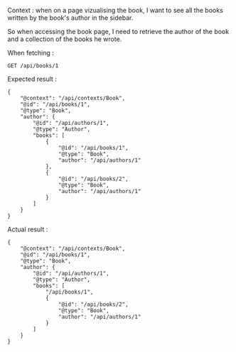 Context : when on a page vizualising the book, I want to see all
the books written by the book's author in the sidebar.

So when accessing the book page, I need to retrieve the author
of the book and a collection of the books he wrote.

When fetching :

    GET /api/books/1

Expected result :

    {
        "@context": "/api/contexts/Book",
        "@id": "/api/books/1",
        "@type": "Book",
        "author": {
            "@id": "/api/authors/1",
            "@type": "Author",
            "books": [
                {
                    "@id": "/api/books/1",
                    "@type": "Book",
                    "author": "/api/authors/1"
                },
                {
                    "@id": "/api/books/2",
                    "@type": "Book",
                    "author": "/api/authors/1"
                }
            ]
        }
    }

Actual result :

    {
        "@context": "/api/contexts/Book",
        "@id": "/api/books/1",
        "@type": "Book",
        "author": {
            "@id": "/api/authors/1",
            "@type": "Author",
            "books": [
                "/api/books/1",
                {
                    "@id": "/api/books/2",
                    "@type": "Book",
                    "author": "/api/authors/1"
                }
            ]
        }
    }
